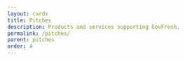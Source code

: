 ```yaml
---
layout: cards
title: Pitches
description: Products and services supporting GovFresh.
permalink: /pitches/
parent: pitches
order: 4
---
```

